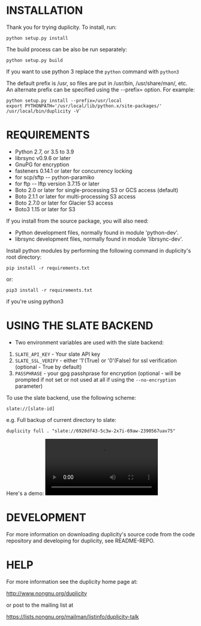 # INSTALLATION

Thank you for trying duplicity.  To install, run:

```
python setup.py install
```

The build process can be also be run separately:

```
python setup.py build
```

If you want to use python 3 replace the `python` command with `python3`

The default prefix is /usr, so files are put in /usr/bin,
/usr/share/man/, etc.  An alternate prefix can be specified using the
--prefix=<prefix> option.  For example:

```
python setup.py install --prefix=/usr/local
export PYTHONPATH='/usr/local/lib/python.x/site-packages/'
/usr/local/bin/duplicity -V`
```

# REQUIREMENTS

 * Python 2.7, or 3.5 to 3.9
 * librsync v0.9.6 or later
 * GnuPG for encryption
 * fasteners 0.14.1 or later for concurrency locking
 * for scp/sftp -- python-paramiko
 * for ftp -- lftp version 3.7.15 or later
 * Boto 2.0 or later for single-processing S3 or GCS access (default)
 * Boto 2.1.1 or later for multi-processing S3 access
 * Boto 2.7.0 or later for Glacier S3 access
 * Boto3 1.15 or later for S3

If you install from the source package, you will also need:

 * Python development files, normally found in module 'python-dev'.
 * librsync development files, normally found in module 'librsync-dev'.

Install python modules by performing the following command in duplicity's root directory:

```
pip install -r requirements.txt
```
or:

```
pip3 install -r requirements.txt
```
if you're using python3


# USING THE SLATE BACKEND
 * Two environment variables are used with the slate backend:
  1. `SLATE_API_KEY` - Your slate API key
  2. `SLATE_SSL_VERIFY` - either '1'(True) or '0'(False) for ssl verification (optional - True by default)
  3. `PASSPHRASE` - your gpg passhprase for encryption (optional - will be prompted if not set or not used at all if using the `--no-encryption` parameter)

To use the slate backend, use the following scheme:
```
slate://[slate-id]
```
e.g. Full backup of current directory to slate:
```
duplicity full . "slate://6920df43-5c3w-2x7i-69aw-2390567uav75" 
```

Here's a demo:
![Demo](https://gitlab.com/Shr1ftyy/duplicity/uploads/675664ef0eb431d14c8e20045e3fafb6/slate_demo.mp4)

# DEVELOPMENT

For more information on downloading duplicity's source code from the
code repository and developing for duplicity, see README-REPO.

# HELP

For more information see the duplicity home page at:

  http://www.nongnu.org/duplicity

or post to the mailing list at

  https://lists.nongnu.org/mailman/listinfo/duplicity-talk
